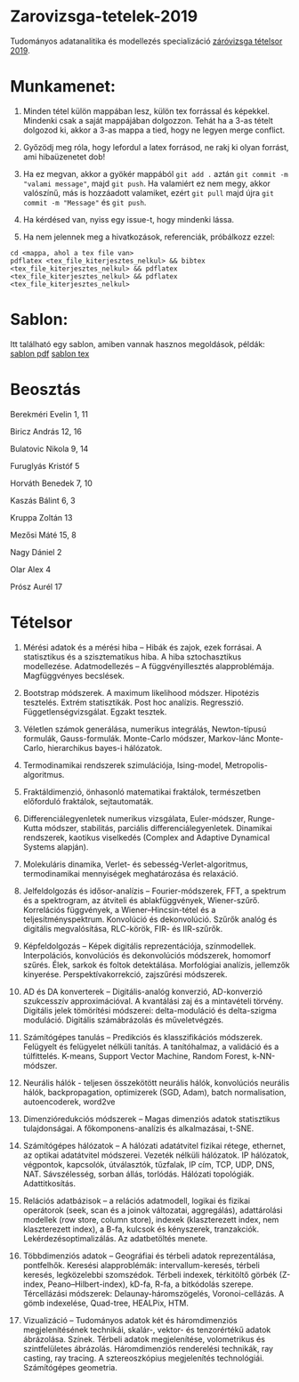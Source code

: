 # Zarovizsga-tetelek-2019

Tudományos adatanalitika és modellezés specializáció [záróvizsga tételsor 2019](https://physics.elte.hu/content/fizikus-msc-zarovizsga-informaciok.t.2998?m=1515&fbclid=IwAR1KUiIbuPZiUw67nuoKrVk551MCUSsgpzI6yMt1ao7H331aCvSdKQxeUyw).

# Munkamenet:

1. Minden tétel külön mappában lesz, külön tex forrással és képekkel. Mindenki csak a saját mappájában dolgozzon. Tehát ha a 3-as tételt dolgozod ki, akkor a 3-as mappa a tied, hogy ne legyen merge conflict.

2. Győzödj meg róla, hogy lefordul a latex forrásod, ne rakj ki olyan forrást, ami hibaüzenetet dob!

3. Ha ez megvan, akkor a gyökér mappából `git add .` aztán `git commit -m "valami message"`, majd `git push`. Ha valamiért ez nem megy, akkor valószínű, más is hozzáadott valamiket, ezért `git pull` majd újra `git commit -m "Message"` és `git push`.

4. Ha kérdésed van, nyiss egy issue-t, hogy mindenki lássa.

5. Ha nem jelennek meg a hivatkozások, referenciák, próbálkozz ezzel:
```
cd <mappa, ahol a tex file van>
pdflatex <tex_file_kiterjesztes_nelkul> && bibtex <tex_file_kiterjesztes_nelkul> && pdflatex <tex_file_kiterjesztes_nelkul> && pdflatex <tex_file_kiterjesztes_nelkul>
```
# Sablon:
Itt található egy sablon, amiben vannak hasznos megoldások, példák: [sablon pdf](https://github.com/nbulatovic/Zarovizsga-tetelek-2019/blob/master/template/template.pdf)
[sablon tex](https://github.com/nbulatovic/Zarovizsga-tetelek-2019/blob/master/template/template.tex)

# Beosztás

Berekméri Evelin 1, 11

  

Biricz András 12, 16

  

Bulatovic Nikola 9, 14

  

Furuglyás Kristóf 5

  

Horváth Benedek 7, 10

  

Kaszás Bálint 6, 3

  

Kruppa Zoltán 13

  

Mezősi Máté 15, 8

  

Nagy Dániel 2

  

Olar Alex 4

  

Prósz Aurél 17

  

# Tételsor

  

1) Mérési adatok és a mérési hiba – Hibák és zajok, ezek forrásai. A statisztikus és a szisztematikus hiba. A hiba sztochasztikus modellezése. Adatmodellezés – A függvényillesztés alapproblémája. Magfüggvényes becslések.

  

2) Bootstrap módszerek. A maximum likelihood módszer. Hipotézis tesztelés. Extrém statisztikák. Post hoc analízis. Regresszió. Függetlenségvizsgálat. Egzakt tesztek.

  

3) Véletlen számok generálása, numerikus integrálás, Newton-típusú formulák, Gauss-formulák. Monte-Carlo módszer, Markov-lánc Monte-Carlo, hierarchikus bayes-i hálózatok.

  

4) Termodinamikai rendszerek szimulációja, Ising-model, Metropolis-algoritmus.

  

5) Fraktáldimenzió, önhasonló matematikai fraktálok, természetben előforduló fraktálok, sejtautomaták.

  

6) Differenciálegyenletek numerikus vizsgálata, Euler-módszer, Runge-Kutta módszer, stabilitás, parciális differenciálegyenletek. Dinamikai rendszerek, kaotikus viselkedés (Complex and Adaptive Dynamical Systems alapján).

  

7) Molekuláris dinamika, Verlet- és sebesség-Verlet-algoritmus, termodinamikai mennyiségek meghatározása és relaxáció.

  

8) Jelfeldolgozás és idősor-analízis – Fourier-módszerek, FFT, a spektrum és a spektrogram, az átviteli és ablakfüggvények, Wiener-szűrő. Korrelációs függvények, a Wiener–Hincsin-tétel és a teljesítményspektrum. Konvolúció és dekonvolúció. Szűrők analóg és digitális megvalósítása, RLC-körök, FIR- és IIR-szűrők.

  

9) Képfeldolgozás – Képek digitális reprezentációja, színmodellek. Interpolációs, konvolúciós és dekonvolúciós módszerek, homomorf szűrés. Élek, sarkok és foltok detektálása. Morfológiai analízis, jellemzők kinyerése. Perspektívakorrekció, zajszűrési módszerek.

  

10) AD és DA konverterek – Digitális-analóg konverzió, AD-konverzió szukcesszív approximációval. A kvantálási zaj és a mintavételi törvény. Digitális jelek tömörítési módszerei: delta-moduláció és delta-szigma moduláció. Digitális számábrázolás és műveletvégzés.

  

11) Számítógépes tanulás – Predikciós és klasszifikációs módszerek. Felügyelt és felügyelet nélküli tanítás. A tanítóhalmaz, a validáció és a túlfittelés. K-means, Support Vector Machine, Random Forest, k-NN-módszer.

  

12) Neurális hálók - teljesen összekötött neurális hálók, konvolúciós neurális hálók, backpropagation, optimizerek (SGD, Adam), batch normalisation, autoencoderek, word2ve

  

13) Dimenzióredukciós módszerek – Magas dimenziós adatok statisztikus tulajdonságai. A főkomponens-analízis és alkalmazásai, t-SNE.

  

14) Számítógépes hálózatok – A hálózati adatátvitel fizikai rétege, ethernet, az optikai adatátvitel módszerei. Vezeték nélküli hálózatok. IP hálózatok, végpontok, kapcsolók, útválasztók, tűzfalak, IP cím, TCP, UDP, DNS, NAT. Sávszélesség, sorban állás, torlódás. Hálózati topológiák. Adattitkosítás.

  

15) Relációs adatbázisok – a relációs adatmodell, logikai és fizikai operátorok (seek, scan és a joinok változatai, aggregálás), adattárolási modellek (row store, column store), indexek (klaszterezett index, nem klaszterezett index), a B-fa, kulcsok és kényszerek, tranzakciók. Lekérdezésoptimalizálás. Az adatbetöltés menete.

  

16) Többdimenziós adatok – Geográfiai és térbeli adatok reprezentálása, pontfelhők. Keresési alapproblémák: intervallum-keresés, térbeli keresés, legközelebbi szomszédok. Térbeli indexek, térkitöltő görbék (Z-index, Peano–Hilbert-index), kD-fa, R-fa, a bitkódolás szerepe. Tércellázási módszerek: Delaunay-háromszögelés, Voronoi-cellázás. A gömb indexelése, Quad-tree, HEALPix, HTM.

  

17) Vizualizáció – Tudományos adatok két és háromdimenziós megjelenítésének technikái, skalár-, vektor- és tenzorértékű adatok ábrázolása. Színek. Térbeli adatok megjelenítése, volometrikus és szintfelületes ábrázolás. Háromdimenziós renderelési technikák, ray casting, ray tracing. A sztereoszkópius megjelenítés technológiái. Számítógépes geometria.